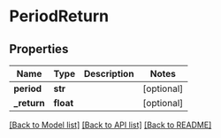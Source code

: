 # PeriodReturn

## Properties
Name | Type | Description | Notes
------------ | ------------- | ------------- | -------------
**period** | **str** |  | [optional] 
**_return** | **float** |  | [optional] 

[[Back to Model list]](../README.md#documentation-for-models) [[Back to API list]](../README.md#documentation-for-api-endpoints) [[Back to README]](../README.md)

